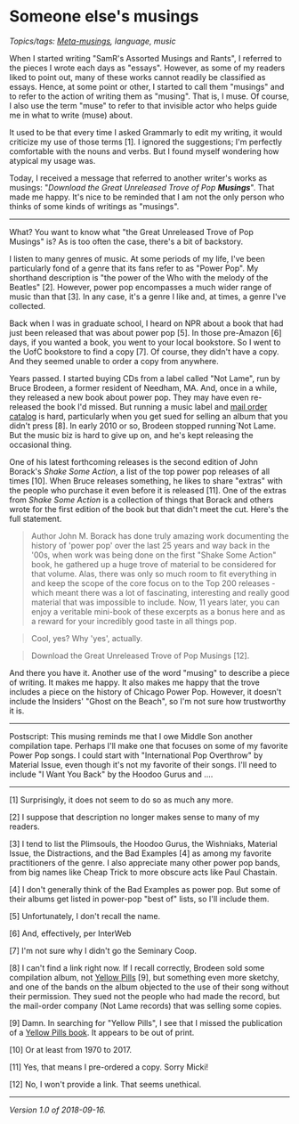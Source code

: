 Someone else's musings
======================

*Topics/tags: [Meta-musings](index-meta), language, music*

When I started writing "SamR's Assorted Musings and Rants", I referred to
the pieces I wrote each days as "essays".  However, as some of my readers
liked to point out, many of these works cannot readily be classified as
essays.  Hence, at some point or other, I started to call them "musings"
and to refer to the action of writing them as "musing".  That is, I muse.
Of course, I also use the term "muse" to refer to that invisible actor
who helps guide me in what to write (muse) about.

It used to be that every time I asked Grammarly to edit my writing, it
would criticize my use of those terms [1].  I ignored the suggestions;
I'm perfectly comfortable with the nouns and verbs.  But I found myself
wondering how atypical my usage was.

Today, I received a message that referred to another writer's works as
musings: "_Download the Great Unreleased Trove of Pop **Musings**_".  That 
made me happy.   It's nice to be reminded that I am not the only person
who thinks of some kinds of writings as "musings".

---

What?  You want to know what "the Great Unreleased Trove of Pop Musings"
is?  As is too often the case, there's a bit of backstory.

I listen to many genres of music.  At some periods of my life, I've
been particularly fond of a genre that its fans refer to as "Power Pop".
My shorthand description is "the power of the Who with the melody of the
Beatles" [2].  However, power pop encompasses a much wider range of music
than that [3].  In any case, it's a genre I like and, at times, a genre
I've collected.

Back when I was in graduate school, I heard on NPR about a book that had
just been released that was about power pop [5].  In those pre-Amazon [6]
days, if you wanted a book, you went to your local bookstore.  So I
went to the UofC bookstore to find a copy [7].  Of course, they didn't
have a copy.  And they seemed unable to order a copy from anywhere.

Years passed.  I started buying CDs from a label called "Not Lame", run
by Bruce Brodeen, a former resident of Needham, MA.  And, once in a while,
they released a new book about power pop.  They may have even re-released
the book I'd missed.  But running a music label and [mail order
catalog](http://www.popgeekheaven.com/the-absolutely-complete-not-lame-printed-mail-order-catalog-collection)
is hard, particularly when you get sued for selling an album that you
didn't press [8].  In early 2010 or so, Brodeen stopped running`Not Lame.
But the music biz is hard to give up on, and he's kept releasing the
occasional thing.

One of his latest forthcoming releases is the second edition of John
Borack's _Shake Some Action_, a list of the top power pop releases of
all times [10].  When Bruce releases something, he likes to share
"extras" with the people who purchase it even before it is released [11].
One of the extras from _Shake Some Action_ is a collection of things
that Borack and others wrote for the first edition of the book but that
didn't meet the cut.  Here's the full statement.

> Author John M. Borack has done truly amazing work documenting the history of 'power pop' over the last 25 years and way back in the '00s, when work was being done on the first "Shake Some Action" book, he gathered up a huge trove of material to be considered for that volume.  Alas, there was only so much room to fit everything in and keep the scope of the core focus on to the Top 200 releases - which meant there was a lot of fascinating, interesting and really good material that was impossible to include.  Now, 11 years later, you can enjoy a veritable mini-book of these excerpts as a bonus here and as a reward for your incredibly good taste in all things pop.

> Cool, yes?  Why 'yes', actually.

> Download the Great Unreleased Trove of Pop Musings [12].

And there you have it.  Another use of the word "musing" to describe
a piece of writing.  It makes me happy.  It also makes me happy that
the trove includes a piece on the history of Chicago Power Pop.  However,
it doesn't include the Insiders' "Ghost on the Beach", so I'm not sure
how trustworthy it is.

---

Postscript: This musing reminds me that I owe Middle Son another
compilation tape.  Perhaps I'll make one that focuses on some of my
favorite Power Pop songs.  I could start with "International Pop
Overthrow" by Material Issue, even though it's not my favorite of their
songs.  I'll need to include "I Want You Back" by the Hoodoo Gurus
and ....

---

[1] Surprisingly, it does not seem to do so as much any more.

[2] I suppose that description no longer makes sense to many of my
readers.

[3] I tend to list the Plimsouls, the Hoodoo Gurus, the Wishniaks,
Material Issue, the Distractions, and the Bad Examples [4] as among my
favorite practitioners of the genre.  I also appreciate many other power
pop bands, from big names like Cheap Trick to more obscure acts like
Paul Chastain.

[4] I don't generally think of the Bad Examples as power pop.  But some
of their albums get listed in power-pop "best of" lists, so I'll
include them.

[5] Unfortunately, I don't recall the name.

[6] And, effectively, per InterWeb 

[7] I'm not sure why I didn't go the Seminary Coop.

[8] I can't find a link right now.  If I recall
correctly, Brodeen sold some compilation album, not [Yellow
Pills](https://www.amazon.com/Yellow-Pills-Best-American-Pop/dp/B000000IBF)
[9], but something even more sketchy, and one of the bands on the album
objected to the use of their song without their permission.  They sued
not the people who had made the record, but the mail-order company
(Not Lame records) that was selling some copies.

[9] Damn.  In searching for "Yellow Pills", I see
that I missed the publication of a [Yellow Pills
book](https://www.facebook.com/YellowPillsPowerPop).  It appears to
be out of print.

[10] Or at least from 1970 to 2017.

[11] Yes, that means I pre-ordered a copy.  Sorry Micki!

[12] No, I won't provide a link.  That seems unethical.

---

*Version 1.0 of 2018-09-16.*
